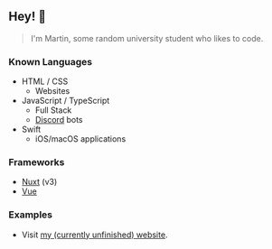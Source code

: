 ## Hey! :wave:
> I'm Martin, some random university student who likes to code.

### Known Languages
- HTML / CSS
  - Websites
- JavaScript / TypeScript
  - Full Stack
  - [Discord](https://discord.com/) bots
- Swift
  - iOS/macOS applications

### Frameworks
- [Nuxt](https://nuxt.com/) (v3)
- [Vue](https://vuejs.org/)

### Examples
- Visit [my (currently unfinished) website](https://martinstric.ca/).
